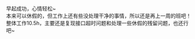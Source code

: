 早起成功，心情轻松~         
本来可以休假的，但工作上还有些没处理干净的事情，所以还是再上一周的班吧！  
整体工作10.5h，主要还是复现接口超时问题和处理一些休假的残留问题，也还行吧~
